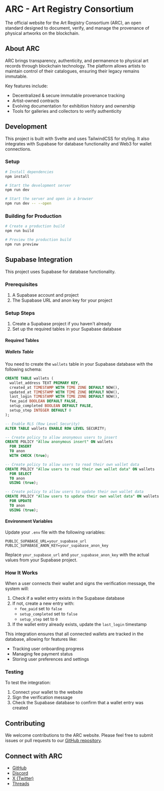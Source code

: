 # ARC - Art Registry Consortium

The official website for the Art Registry Consortium (ARC), an open standard designed to document, verify, and manage the provenance of physical artworks on the blockchain.

## About ARC

ARC brings transparency, authenticity, and permanence to physical art records through blockchain technology. The platform allows artists to maintain control of their catalogues, ensuring their legacy remains immutable.

Key features include:
- Decentralized & secure immutable provenance tracking
- Artist-owned contracts
- Evolving documentation for exhibition history and ownership
- Tools for galleries and collectors to verify authenticity

## Development

This project is built with Svelte and uses TailwindCSS for styling. It also integrates with Supabase for database functionality and Web3 for wallet connections.

### Setup

```bash
# Install dependencies
npm install

# Start the development server
npm run dev

# Start the server and open in a browser
npm run dev -- --open
```

### Building for Production

```bash
# Create a production build
npm run build

# Preview the production build
npm run preview
```

## Supabase Integration

This project uses Supabase for database functionality.

### Prerequisites

1. A Supabase account and project
2. The Supabase URL and anon key for your project

### Setup Steps

1. Create a Supabase project if you haven't already
2. Set up the required tables in your Supabase database

#### Required Tables

##### Wallets Table

You need to create the `wallets` table in your Supabase database with the following schema:

```sql
CREATE TABLE wallets (
  wallet_address TEXT PRIMARY KEY,
  created_at TIMESTAMP WITH TIME ZONE DEFAULT NOW(),
  updated_at TIMESTAMP WITH TIME ZONE DEFAULT NOW(),
  last_login TIMESTAMP WITH TIME ZONE DEFAULT NOW(),
  fee_paid BOOLEAN DEFAULT FALSE,
  setup_completed BOOLEAN DEFAULT FALSE,
  setup_step INTEGER DEFAULT 0
);

-- Enable RLS (Row Level Security)
ALTER TABLE wallets ENABLE ROW LEVEL SECURITY;

-- Create policy to allow anonymous users to insert
CREATE POLICY "Allow anonymous insert" ON wallets
  FOR INSERT
  TO anon
  WITH CHECK (true);

-- Create policy to allow users to read their own wallet data
CREATE POLICY "Allow users to read their own wallet data" ON wallets
  FOR SELECT
  TO anon
  USING (true);

-- Create policy to allow users to update their own wallet data
CREATE POLICY "Allow users to update their own wallet data" ON wallets
  FOR UPDATE
  TO anon
  USING (true);
```

#### Environment Variables

Update your `.env` file with the following variables:

```
PUBLIC_SUPABASE_URL=your_supabase_url
PUBLIC_SUPABASE_ANON_KEY=your_supabase_anon_key
```

Replace `your_supabase_url` and `your_supabase_anon_key` with the actual values from your Supabase project.

### How It Works

When a user connects their wallet and signs the verification message, the system will:

1. Check if a wallet entry exists in the Supabase database
2. If not, create a new entry with:
   - `fee_paid` set to `false`
   - `setup_completed` set to `false`
   - `setup_step` set to `0`
3. If the wallet entry already exists, update the `last_login` timestamp

This integration ensures that all connected wallets are tracked in the database, allowing for features like:
- Tracking user onboarding progress
- Managing fee payment status
- Storing user preferences and settings

### Testing

To test the integration:
1. Connect your wallet to the website
2. Sign the verification message
3. Check the Supabase database to confirm that a wallet entry was created

## Contributing

We welcome contributions to the ARC website. Please feel free to submit issues or pull requests to our [GitHub repository](https://github.com/ArtRegistryConsortium).

## Connect with ARC

- [GitHub](https://github.com/ArtRegistryConsortium)
- [Discord](https://discord.gg/TFkNXhhP)
- [X (Twitter)](https://x.com/art_registry_c)
- [Threads](https://www.threads.net/@art_registry_c)
